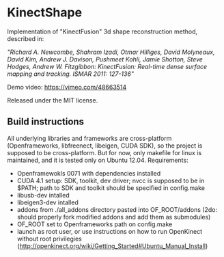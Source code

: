 KinectShape
===========

Implementation of "KinectFusion" 3d shape reconstruction method, described in:

_"Richard A. Newcombe, Shahram Izadi, Otmar Hilliges, David Molyneaux, David Kim, Andrew J. Davison, Pushmeet Kohli, Jamie Shotton, Steve Hodges, Andrew W. Fitzgibbon: KinectFusion: Real-time dense surface mapping and tracking. ISMAR 2011: 127-136"_

Demo video: https://vimeo.com/48663514

Released under the MIT license.

Build instructions
------------------
All underlying libraries and frameworks are cross-platform (Openframeworks, libfreenect, libeigen, CUDA SDK), so the project is supposed to be cross-platform.
But for now, only makefile for linux is maintained, and it is tested only on Ubuntu 12.04.
Requirements:
- Openframewokls 0071 with dependencies installed
- CUDA 4.1 setup: SDK, toolkit, dev driver; nvcc is supposed to be in $PATH; path to SDK and toolkit should be specified in config.make
- libusb-dev intalled
- libeigen3-dev intalled
- addons from ./all_addons directory pasted into OF_ROOT/addons (2do: should properly fork modified addons and add them as submodules)
- OF_ROOT set to Openframeworks path on config.make
- launch as root user, or use instructions on how to run OpenKinect without root privilegies (http://openkinect.org/wiki/Getting_Started#Ubuntu_Manual_Install)
